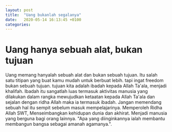 ```yaml
---
layout: post
title:  "Uang bukanlah segalanya"
date:   2020-05-14 16:13:45 +0100
categories:
---
```


# Uang hanya sebuah alat, bukan tujuan

Uang memang hanyalah sebuah alat dan bukan sebuah tujuan. Itu salah satu titipan yang buat kamu mudah untuk berbuat lebih.
tapi ingat freedom bukan sebuah tujuan. tujuan kita adalah ibadah kepada Allah Ta'ala, menjadi khalifah. 
Ibadah itu sangatlah luas termasuk aktivitas manusia yang dilakukan dalam rangka mewujudkan ketaatan kepada Allah Ta'ala
dan sejalan dengan ridha Allah maka ia termasuk ibadah. Jangan memendang sebuah hal itu sempit sebelum masuk mempelajarinya.
Memperoleh Ridha Allah SWT, Menseimbangkan kehidupan dunia dan akhirat.  Menjadi manusia yang berguna bagi orang lainnya.
"Apa yang diinginkannya ialah membantu membangun bangsa sebagai amanah agamanya.".

